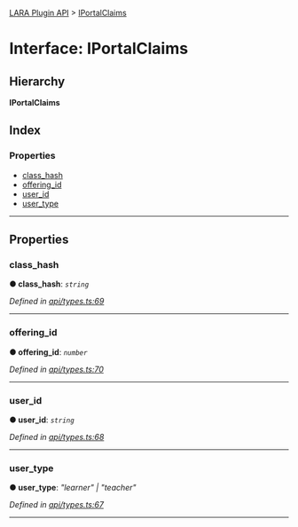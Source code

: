 [LARA Plugin API](../README.md) > [IPortalClaims](../interfaces/iportalclaims.md)

# Interface: IPortalClaims

## Hierarchy

**IPortalClaims**

## Index

### Properties

* [class_hash](iportalclaims.md#class_hash)
* [offering_id](iportalclaims.md#offering_id)
* [user_id](iportalclaims.md#user_id)
* [user_type](iportalclaims.md#user_type)

---

## Properties

<a id="class_hash"></a>

###  class_hash

**● class_hash**: *`string`*

*Defined in [api/types.ts:69](https://github.com/concord-consortium/lara/blob/44b1522d/lara-plugin-api/src/api/types.ts#L69)*

___
<a id="offering_id"></a>

###  offering_id

**● offering_id**: *`number`*

*Defined in [api/types.ts:70](https://github.com/concord-consortium/lara/blob/44b1522d/lara-plugin-api/src/api/types.ts#L70)*

___
<a id="user_id"></a>

###  user_id

**● user_id**: *`string`*

*Defined in [api/types.ts:68](https://github.com/concord-consortium/lara/blob/44b1522d/lara-plugin-api/src/api/types.ts#L68)*

___
<a id="user_type"></a>

###  user_type

**● user_type**: *"learner" \| "teacher"*

*Defined in [api/types.ts:67](https://github.com/concord-consortium/lara/blob/44b1522d/lara-plugin-api/src/api/types.ts#L67)*

___

